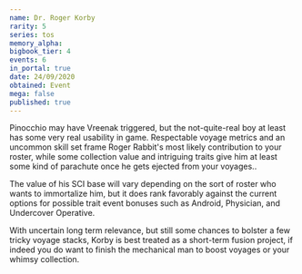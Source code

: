 ```yaml
---
name: Dr. Roger Korby
rarity: 5
series: tos
memory_alpha:
bigbook_tier: 4
events: 6
in_portal: true
date: 24/09/2020
obtained: Event
mega: false
published: true
---
```


Pinocchio may have Vreenak triggered, but the not-quite-real boy at least has some very real usability in game. Respectable voyage metrics and an uncommon skill set frame Roger Rabbit's most likely contribution to your roster, while some collection value and intriguing traits give him at least some kind of parachute once he gets ejected from your voyages..

The value of his SCI base will vary depending on the sort of roster who wants to immortalize him, but it does rank favorably against the current options for possible trait event bonuses such as Android, Physician, and Undercover Operative.

With uncertain long term relevance, but still some chances to bolster a few tricky voyage stacks, Korby is best treated as a short-term fusion project, if indeed you do want to finish the mechanical man to boost voyages or your whimsy collection.
